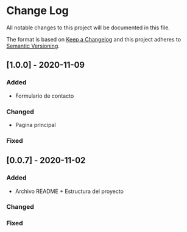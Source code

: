 # Change Log
All notable changes to this project will be documented in this file.
 
The format is based on [Keep a Changelog](http://keepachangelog.com/)
and this project adheres to [Semantic Versioning](http://semver.org/).
 
## [1.0.0] - 2020-11-09
 
### Added
 - Formulario de contacto
   
### Changed
 - Pagina principal 

### Fixed
 
## [0.0.7] - 2020-11-02

### Added
 - Archivo README + Estructura del proyecto

### Changed

### Fixed
